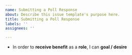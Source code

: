 ```yaml
---
name: Submitting a Poll Response
about: Describe this issue template's purpose here.
title: Submitting a Poll Response
labels: ''
assignees: ''

---
```


- In order to **receive benefit** as a **role**, I can **goal / desire**
